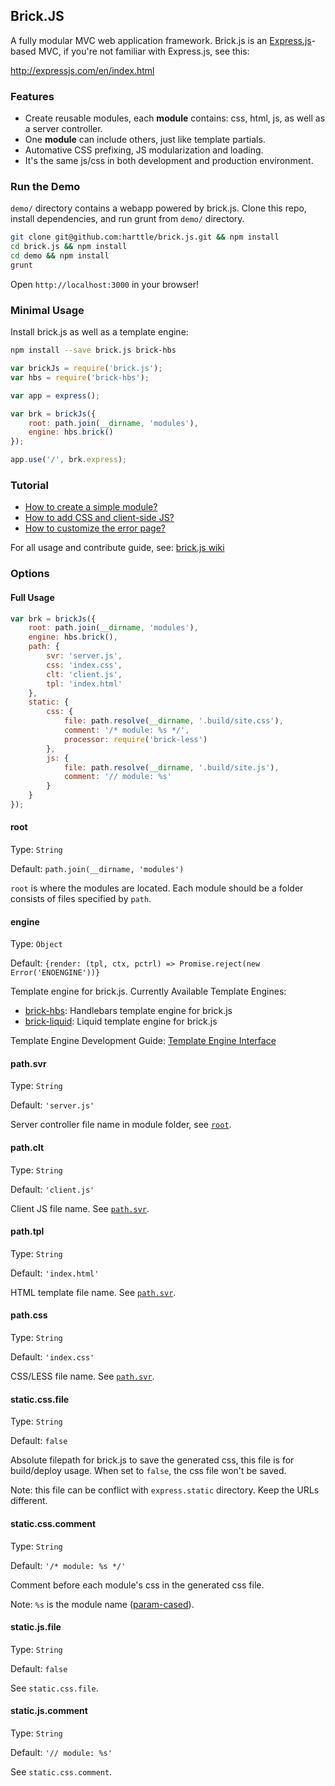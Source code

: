 ## Brick.JS

A fully modular MVC web application framework. Brick.js is an [Express.js][express]-based MVC, if you're not familiar with Express.js, see this:

http://expressjs.com/en/index.html

### Features

* Create reusable modules, each **module** contains: css, html, js, as well as a server controller.
* One **module** can include others, just like template partials.
* Automative CSS prefixing, JS modularization and loading.
* It's the same js/css in both development and production environment.

### Run the Demo

`demo/` directory contains a webapp powered by brick.js.
Clone this repo, install dependencies, and run grunt from `demo/` directory.

```bash
git clone git@github.com:harttle/brick.js.git && npm install
cd brick.js && npm install
cd demo && npm install
grunt
```

Open `http://localhost:3000` in your browser!

### Minimal Usage

Install brick.js as well as a template engine:

```bash
npm install --save brick.js brick-hbs
```

```javascript
var brickJs = require('brick.js');
var hbs = require('brick-hbs');

var app = express();

var brk = brickJs({
    root: path.join(__dirname, 'modules'),
    engine: hbs.brick()
});

app.use('/', brk.express);
```

### Tutorial

* [How to create a simple module?][simple-module]
* [How to add CSS and client-side JS?][css-and-js]
* [How to customize the error page?][error-page]

For all usage and contribute guide, see: [brick.js wiki][wiki]

### Options

#### Full Usage

```javascript
var brk = brickJs({
    root: path.join(__dirname, 'modules'),
    engine: hbs.brick(),
    path: {
        svr: 'server.js',
        css: 'index.css',
        clt: 'client.js',
        tpl: 'index.html'
    },
    static: {
        css: {
            file: path.resolve(__dirname, '.build/site.css'),
            comment: '/* module: %s */',
            processor: require('brick-less')
        },
        js: {
            file: path.resolve(__dirname, '.build/site.js'),
            comment: '// module: %s'
        }
    }
});
```

#### root

Type: `String`

Default: `path.join(__dirname, 'modules')`

`root` is where the modules are located. Each module should be a folder consists of files specified by `path`.

#### engine

Type: `Object`

Default: `{render: (tpl, ctx, pctrl) => Promise.reject(new Error('ENOENGINE'))}`

Template engine for brick.js. Currently Available Template Engines:

* [brick-hbs][brick-hbs]: Handlebars template engine for brick.js
* [brick-liquid][brick-liquid]: Liquid template engine for brick.js

Template Engine Development Guide: [Template Engine Interface][tpl-contrib]

#### path.svr

Type: `String`

Default: `'server.js'`

Server controller file name in module folder, see [`root`](#root).

#### path.clt

Type: `String`

Default: `'client.js'`

Client JS file name. See [`path.svr`](#pathsvr).

#### path.tpl

Type: `String`

Default: `'index.html'`

HTML template file name. See [`path.svr`](#pathsvr).

#### path.css

Type: `String`

Default: `'index.css'`

CSS/LESS file name. See [`path.svr`](#pathsvr).

#### static.css.file

Type: `String`

Default: `false`

Absolute filepath for brick.js to save the generated css, this file is for build/deploy usage.
When set to `false`, the css file won't be saved. 

Note: this file can be conflict with `express.static` directory. Keep the URLs different.

#### static.css.comment

Type: `String`

Default: `'/* module: %s */'`

Comment before each module's css in the generated css file. 

Note: `%s` is the module name ([param-cased][param-case]).

#### static.js.file

Type: `String`

Default: `false`

See `static.css.file`.

#### static.js.comment

Type: `String`

Default: `'// module: %s'`

See `static.css.comment`.

[express]: http://expressjs.com/en/index.html 
[simple-module]: https://github.com/harttle/brick.js/wiki/a-simple-module
[brick-hbs]: https://github.com/harttle/brick-hbs
[brick-liquid]: https://github.com/harttle/brick-liquid
[demo]: https://github.com/harttle/brick.js/tree/master/demo
[wiki]: https://github.com/harttle/brick.js/wiki
[error-page]: https://github.com/harttle/brick.js/wiki/customize-error-page
[css-and-js]: https://github.com/harttle/brick.js/wiki/css-and-js
[param-case]: https://github.com/blakeembrey/param-case
[tpl-contrib]: https://github.com/harttle/brick.js/wiki/Template-Engine-Interface
